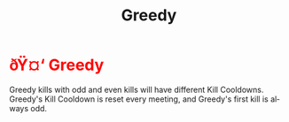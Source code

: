 ﻿---
lang: en-US
title: Greedy
prev: EvilTracker
next: Hangman
---
# <font color=red>ðŸ¤‘ <b>Greedy</b></font> <Badge text="Killing" type="tip" vertical="middle"/>

Greedy kills with odd and even kills will have different Kill Cooldowns. Greedy's Kill Cooldown is reset every meeting, and Greedy's first kill is always odd.